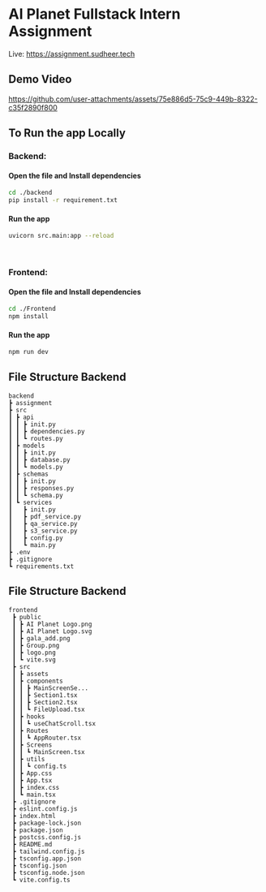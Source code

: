 # AI Planet Fullstack Intern Assignment

Live: https://assignment.sudheer.tech

## Demo Video
https://github.com/user-attachments/assets/75e886d5-75c9-449b-8322-c35f2890f800

## To Run the app Locally
### Backend:
#### Open the file and Install dependencies
```bash
cd ./backend
pip install -r requirement.txt
```




#### Run the app
```bash
uvicorn src.main:app --reload
```
<br>

### Frontend:

#### Open the file and Install dependencies
```bash
cd ./Frontend
npm install
```


#### Run the app
```bash
npm run dev
```

##  File Structure Backend

``` 
backend
┣ assignment
┣ src
┃ ┣ api
┃ ┃ ┣ init.py
┃ ┃ ┣ dependencies.py
┃ ┃ ┗ routes.py
┃ ┣ models
┃ ┃ ┣ init.py
┃ ┃ ┣ database.py
┃ ┃ ┗ models.py
┃ ┣ schemas
┃ ┃ ┣ init.py
┃ ┃ ┣ responses.py
┃ ┃ ┗ schema.py
┃ ┗ services
┃   ┣ init.py
┃   ┣ pdf_service.py
┃   ┣ qa_service.py
┃   ┣ s3_service.py
┃   ┣ config.py
┃   ┗ main.py
┣ .env
┣ .gitignore 
┗ requirements.txt
```

##  File Structure Backend

``` 
frontend
 ┣ public
 ┃ ┣ AI Planet Logo.png
 ┃ ┣ AI Planet Logo.svg
 ┃ ┣ gala_add.png
 ┃ ┣ Group.png
 ┃ ┣ logo.png
 ┃ ┗ vite.svg
 ┣ src
 ┃ ┣ assets
 ┃ ┣ components
 ┃ ┃ ┣ MainScreenSe...
 ┃ ┃ ┣ Section1.tsx
 ┃ ┃ ┣ Section2.tsx
 ┃ ┃ ┗ FileUpload.tsx
 ┃ ┣ hooks
 ┃ ┃ ┗ useChatScroll.tsx
 ┃ ┣ Routes
 ┃ ┃ ┗ AppRouter.tsx
 ┃ ┣ Screens
 ┃ ┃ ┗ MainScreen.tsx
 ┃ ┣ utils
 ┃ ┃ ┗ config.ts
 ┃ ┣ App.css
 ┃ ┣ App.tsx
 ┃ ┣ index.css
 ┃ ┗ main.tsx
 ┣ .gitignore
 ┣ eslint.config.js
 ┣ index.html
 ┣ package-lock.json
 ┣ package.json
 ┣ postcss.config.js
 ┣ README.md
 ┣ tailwind.config.js
 ┣ tsconfig.app.json
 ┣ tsconfig.json
 ┣ tsconfig.node.json
 ┗ vite.config.ts
```
